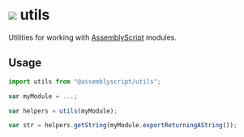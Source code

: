 ![](https://s.gravatar.com/avatar/f105de3decfafc734b8eabe9a960b25d?size=64) utils
=================

Utilities for working with [AssemblyScript](http://assemblyscript.org) modules.

Usage
-----

```js
import utils from "@assemblyscript/utils";

var myModule = ...;

var helpers = utils(myModule);

var str = helpers.getString(myModule.exportReturningAString());
```
